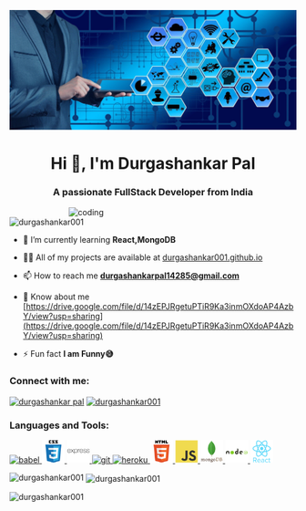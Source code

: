 ![logo](https://github.com/Durgashankar001/Durgashankar001/blob/main/Github_Banner_image.jpg)
<h1 align="center">Hi 👋, I'm Durgashankar Pal</h1>
<h3 align="center">A passionate FullStack Developer from India</h3>
<img align="right" alt="coding" width="400" src="https://user-images.githubusercontent.com/55389276/140866485-8fb1c876-9a8f-4d6a-98dc-08c4981eaf70.gif"/>

<p align="left"> <img src="https://komarev.com/ghpvc/?username=durgashankar001&label=Profile%20views&color=0e75b6&style=flat" alt="durgashankar001" /> </p>

- 🌱 I’m currently learning **React,MongoDB**

- 👨‍💻 All of my projects are available at [durgashankar001.github.io](durgashankar001.github.io)

- 📫 How to reach me **durgashankarpal14285@gmail.com**

- 📄 Know about me [https://drive.google.com/file/d/14zEPJRgetuPTiR9Ka3inmOXdoAP4AzbY/view?usp=sharing](https://drive.google.com/file/d/14zEPJRgetuPTiR9Ka3inmOXdoAP4AzbY/view?usp=sharing)

- ⚡ Fun fact **I am Funny😅**

<h3 align="left">Connect with me:</h3>
<p align="left">
<a href="https://linkedin.com/in/durgashankar pal" target="blank"><img align="center" src="https://raw.githubusercontent.com/rahuldkjain/github-profile-readme-generator/master/src/images/icons/Social/linked-in-alt.svg" alt="durgashankar pal" height="30" width="40" /></a>
<a href="https://codesandbox.com/durgashankar001" target="blank"><img align="center" src="https://raw.githubusercontent.com/rahuldkjain/github-profile-readme-generator/master/src/images/icons/Social/codesandbox.svg" alt="durgashankar001" height="30" width="40" /></a>
</p>

<h3 align="left">Languages and Tools:</h3>
<p align="left"> <a href="https://babeljs.io/" target="_blank" rel="noreferrer"> <img src="https://www.vectorlogo.zone/logos/babeljs/babeljs-icon.svg" alt="babel" width="40" height="40"/> </a> <a href="https://www.w3schools.com/css/" target="_blank" rel="noreferrer"> <img src="https://raw.githubusercontent.com/devicons/devicon/master/icons/css3/css3-original-wordmark.svg" alt="css3" width="40" height="40"/> </a> <a href="https://expressjs.com" target="_blank" rel="noreferrer"> <img src="https://raw.githubusercontent.com/devicons/devicon/master/icons/express/express-original-wordmark.svg" alt="express" width="40" height="40"/> </a> <a href="https://git-scm.com/" target="_blank" rel="noreferrer"> <img src="https://www.vectorlogo.zone/logos/git-scm/git-scm-icon.svg" alt="git" width="40" height="40"/> </a> <a href="https://heroku.com" target="_blank" rel="noreferrer"> <img src="https://www.vectorlogo.zone/logos/heroku/heroku-icon.svg" alt="heroku" width="40" height="40"/> </a> <a href="https://www.w3.org/html/" target="_blank" rel="noreferrer"> <img src="https://raw.githubusercontent.com/devicons/devicon/master/icons/html5/html5-original-wordmark.svg" alt="html5" width="40" height="40"/> </a> <a href="https://developer.mozilla.org/en-US/docs/Web/JavaScript" target="_blank" rel="noreferrer"> <img src="https://raw.githubusercontent.com/devicons/devicon/master/icons/javascript/javascript-original.svg" alt="javascript" width="40" height="40"/> </a> <a href="https://www.mongodb.com/" target="_blank" rel="noreferrer"> <img src="https://raw.githubusercontent.com/devicons/devicon/master/icons/mongodb/mongodb-original-wordmark.svg" alt="mongodb" width="40" height="40"/> </a> <a href="https://nodejs.org" target="_blank" rel="noreferrer"> <img src="https://raw.githubusercontent.com/devicons/devicon/master/icons/nodejs/nodejs-original-wordmark.svg" alt="nodejs" width="40" height="40"/> </a> <a href="https://reactjs.org/" target="_blank" rel="noreferrer"> <img src="https://raw.githubusercontent.com/devicons/devicon/master/icons/react/react-original-wordmark.svg" alt="react" width="40" height="40"/> </a> </p>

<p><img align="left" src="https://github-readme-stats.vercel.app/api/top-langs?username=durgashankar001&show_icons=true&locale=en&layout=compact" alt="durgashankar001" /></p>

<p>&nbsp;<img align="center" src="https://github-readme-stats.vercel.app/api?username=durgashankar001&show_icons=true&locale=en" alt="durgashankar001" /></p>

<p><img align="center" src="https://github-readme-streak-stats.herokuapp.com/?user=durgashankar001&" alt="durgashankar001" /></p>
